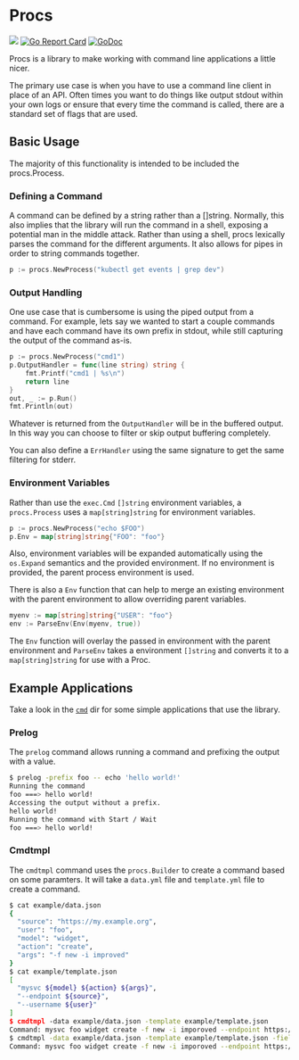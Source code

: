# Procs

[![](https://travis-ci.org/ionrock/procs.svg?branch=master)](https://travis-ci.org/ionrock/procs)
[![Go Report Card](https://goreportcard.com/badge/github.com/ionrock/procs)](https://goreportcard.com/report/github.com/ionrock/procs)
[![GoDoc](https://godoc.org/github.com/ionrock/procs?status.svg)](https://godoc.org/github.com/ionrock/procs)

Procs is a library to make working with command line applications a
little nicer.

The primary use case is when you have to use a command line client in
place of an API. Often times you want to do things like output stdout
within your own logs or ensure that every time the command is called,
there are a standard set of flags that are used.

## Basic Usage

The majority of this functionality is intended to be included the
procs.Process.

### Defining a Command

A command can be defined by a string rather than a []string. Normally,
this also implies that the library will run the command in a shell,
exposing a potential man in the middle attack. Rather than using a
shell, procs lexically parses the command for the different
arguments. It also allows for pipes in order to string commands
together.

```go
p := procs.NewProcess("kubectl get events | grep dev")
```

### Output Handling

One use case that is cumbersome is using the piped output from a
command. For example, lets say we wanted to start a couple commands
and have each command have its own prefix in stdout, while still
capturing the output of the command as-is.

```go
p := procs.NewProcess("cmd1")
p.OutputHandler = func(line string) string {
	fmt.Printf("cmd1 | %s\n")
	return line
}
out, _ := p.Run()
fmt.Println(out)
```

Whatever is returned from the `OutputHandler` will be in the buffered
output. In this way you can choose to filter or skip output buffering
completely.

You can also define a `ErrHandler` using the same signature to get the
same filtering for stderr.

### Environment Variables

Rather than use the `exec.Cmd` `[]string` environment variables, a
`procs.Process` uses a `map[string]string` for environment variables.

```go
p := procs.NewProcess("echo $FOO")
p.Env = map[string]string{"FOO": "foo"}
```

Also, environment variables will be expanded automatically using the
`os.Expand` semantics and the provided environment. If no environment
is provided, the parent process environment is used.

There is also a `Env` function that can help to merge an existing
environment with the parent environment to allow overriding parent
variables.

```go
myenv := map[string]string{"USER": "foo"}
env := ParseEnv(Env(myenv, true))
```

The `Env` function will overlay the passed in environment with the
parent environment and `ParseEnv` takes a environment `[]string` and
converts it to a `map[string]string` for use with a Proc.

## Example Applications

Take a look in the [`cmd`](./cmd/) dir for some simple applications
that use the library.

### Prelog

The `prelog` command allows running a command and prefixing the output
with a value.

```bash
$ prelog -prefix foo -- echo 'hello world!'
Running the command
foo ===> hello world!
Accessing the output without a prefix.
hello world!
Running the command with Start / Wait
foo ===> hello world!
```

### Cmdtmpl

The `cmdtmpl` command uses the `procs.Builder` to create a command
based on some paramters. It will take a `data.yml` file and
`template.yml` file to create a command.

```bash
$ cat example/data.json
{
  "source": "https://my.example.org",
  "user": "foo",
  "model": "widget",
  "action": "create",
  "args": "-f new -i improved"
}
$ cat example/template.json
[
  "mysvc ${model} ${action} ${args}",
  "--endpoint ${source}",
  "--username ${user}"
]
$ cmdtmpl -data example/data.json -template example/template.json
Command: mysvc foo widget create -f new -i imporoved --endpoint https://my.example.org --username foo
$ cmdtmpl -data example/data.json -template example/template.json -field user=bar
Command: mysvc foo widget create -f new -i imporoved --endpoint https://my.example.org --username bar
```
